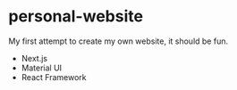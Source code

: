 # personal-website
My first attempt to create my own website, it should be fun.
* Next.js
* Material UI
* React Framework
